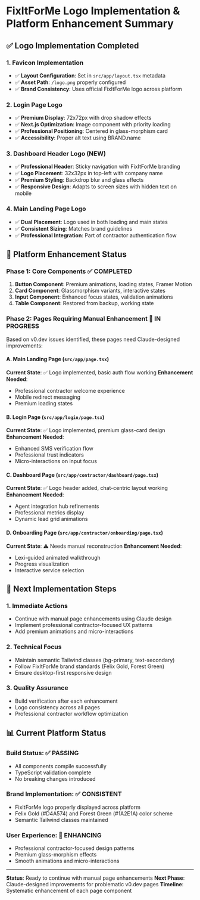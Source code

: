 # FixItForMe Logo Implementation & Platform Enhancement Summary

## ✅ Logo Implementation Completed

### 1. **Favicon Implementation**
- ✅ **Layout Configuration**: Set in `src/app/layout.tsx` metadata
- ✅ **Asset Path**: `/logo.png` properly configured
- ✅ **Brand Consistency**: Uses official FixItForMe logo across platform

### 2. **Login Page Logo**
- ✅ **Premium Display**: 72x72px with drop shadow effects
- ✅ **Next.js Optimization**: Image component with priority loading
- ✅ **Professional Positioning**: Centered in glass-morphism card
- ✅ **Accessibility**: Proper alt text using BRAND.name

### 3. **Dashboard Header Logo** (NEW)
- ✅ **Professional Header**: Sticky navigation with FixItForMe branding
- ✅ **Logo Placement**: 32x32px in top-left with company name
- ✅ **Premium Styling**: Backdrop blur and glass effects
- ✅ **Responsive Design**: Adapts to screen sizes with hidden text on mobile

### 4. **Main Landing Page Logo**
- ✅ **Dual Placement**: Logo used in both loading and main states
- ✅ **Consistent Sizing**: Matches brand guidelines
- ✅ **Professional Integration**: Part of contractor authentication flow

## 🎯 Platform Enhancement Status

### **Phase 1: Core Components** ✅ COMPLETED
1. **Button Component**: Premium animations, loading states, Framer Motion
2. **Card Component**: Glassmorphism variants, interactive states 
3. **Input Component**: Enhanced focus states, validation animations
4. **Table Component**: Restored from backup, working state

### **Phase 2: Pages Requiring Manual Enhancement** 🔄 IN PROGRESS

Based on v0.dev issues identified, these pages need Claude-designed improvements:

#### A. **Main Landing Page** (`src/app/page.tsx`)
**Current State**: ✅ Logo implemented, basic auth flow working
**Enhancement Needed**: 
- Professional contractor welcome experience
- Mobile redirect messaging
- Premium loading states

#### B. **Login Page** (`src/app/login/page.tsx`) 
**Current State**: ✅ Logo implemented, premium glass-card design
**Enhancement Needed**:
- Enhanced SMS verification flow
- Professional trust indicators
- Micro-interactions on input focus

#### C. **Dashboard Page** (`src/app/contractor/dashboard/page.tsx`)
**Current State**: ✅ Logo header added, chat-centric layout working
**Enhancement Needed**:
- Agent integration hub refinements
- Professional metrics display
- Dynamic lead grid animations

#### D. **Onboarding Page** (`src/app/contractor/onboarding/page.tsx`)
**Current State**: ⚠️ Needs manual reconstruction 
**Enhancement Needed**:
- Lexi-guided animated walkthrough
- Progress visualization
- Interactive service selection

## 🚀 Next Implementation Steps

### 1. **Immediate Actions**
- Continue with manual page enhancements using Claude design
- Implement professional contractor-focused UX patterns
- Add premium animations and micro-interactions

### 2. **Technical Focus**
- Maintain semantic Tailwind classes (bg-primary, text-secondary)
- Follow FixItForMe brand standards (Felix Gold, Forest Green)
- Ensure desktop-first responsive design

### 3. **Quality Assurance**
- Build verification after each enhancement
- Logo consistency across all pages
- Professional contractor workflow optimization

## 📊 Current Platform Status

### **Build Status**: ✅ PASSING
- All components compile successfully
- TypeScript validation complete
- No breaking changes introduced

### **Brand Implementation**: ✅ CONSISTENT
- FixItForMe logo properly displayed across platform
- Felix Gold (#D4A574) and Forest Green (#1A2E1A) color scheme
- Semantic Tailwind classes maintained

### **User Experience**: 🔄 ENHANCING
- Professional contractor-focused design patterns
- Premium glass-morphism effects
- Smooth animations and micro-interactions

---

**Status**: Ready to continue with manual page enhancements
**Next Phase**: Claude-designed improvements for problematic v0.dev pages
**Timeline**: Systematic enhancement of each page component
